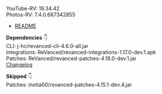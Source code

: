 YouTube-RV: 19.34.42  
Photos-RV: 7.4.0.687342855  

- [README](https://github.com/rj1007/RV-Apps-3/blob/main/README.md)  

**Dependencies** 👇  
CLI: j-hc/revanced-cli-4.6.0-all.jar  
Integrations: ReVanced/revanced-integrations-1.17.0-dev.1.apk  
Patches: ReVanced/revanced-patches-4.18.0-dev.1.jar  
[Changelog](https://github.com/ReVanced/revanced-patches/releases/tag/v4.18.0-dev.1)  

**Skipped** 👇  
Patches: inotia00/revanced-patches-4.15.1-dev.4.jar    
